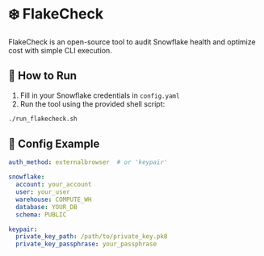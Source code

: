 # ❄️ FlakeCheck

FlakeCheck is an open-source tool to audit Snowflake health and optimize cost with simple CLI execution.

## 🚀 How to Run

1. Fill in your Snowflake credentials in `config.yaml`
2. Run the tool using the provided shell script:

```bash
./run_flakecheck.sh
```

## 📂 Config Example

```yaml
auth_method: externalbrowser  # or 'keypair'

snowflake:
  account: your_account
  user: your_user
  warehouse: COMPUTE_WH
  database: YOUR_DB
  schema: PUBLIC

keypair:
  private_key_path: /path/to/private_key.pk8
  private_key_passphrase: your_passphrase
```
